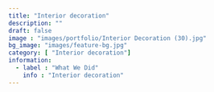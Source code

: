 ```yaml
---
title: "Interior decoration"
description: ""
draft: false
image : "images/portfolio/Interior Decoration (30).jpg"
bg_image: "images/feature-bg.jpg"
category: [ "Interior decoration"]
information:
  - label : "What We Did"
    info : "Interior decoration"
---
```



